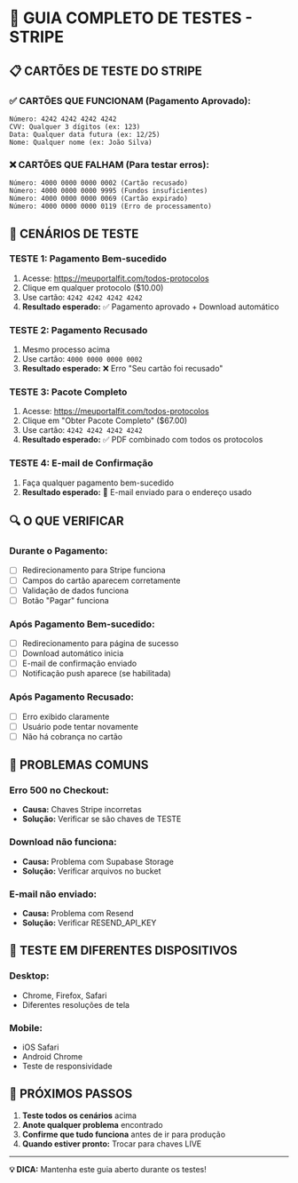 # 🧪 GUIA COMPLETO DE TESTES - STRIPE

## 📋 **CARTÕES DE TESTE DO STRIPE**

### ✅ **CARTÕES QUE FUNCIONAM (Pagamento Aprovado):**
```
Número: 4242 4242 4242 4242
CVV: Qualquer 3 dígitos (ex: 123)
Data: Qualquer data futura (ex: 12/25)
Nome: Qualquer nome (ex: João Silva)
```

### ❌ **CARTÕES QUE FALHAM (Para testar erros):**
```
Número: 4000 0000 0000 0002 (Cartão recusado)
Número: 4000 0000 0000 9995 (Fundos insuficientes)
Número: 4000 0000 0000 0069 (Cartão expirado)
Número: 4000 0000 0000 0119 (Erro de processamento)
```

## 🎯 **CENÁRIOS DE TESTE**

### **TESTE 1: Pagamento Bem-sucedido**
1. Acesse: https://meuportalfit.com/todos-protocolos
2. Clique em qualquer protocolo ($10.00)
3. Use cartão: `4242 4242 4242 4242`
4. **Resultado esperado:** ✅ Pagamento aprovado + Download automático

### **TESTE 2: Pagamento Recusado**
1. Mesmo processo acima
2. Use cartão: `4000 0000 0000 0002`
3. **Resultado esperado:** ❌ Erro "Seu cartão foi recusado"

### **TESTE 3: Pacote Completo**
1. Acesse: https://meuportalfit.com/todos-protocolos
2. Clique em "Obter Pacote Completo" ($67.00)
3. Use cartão: `4242 4242 4242 4242`
4. **Resultado esperado:** ✅ PDF combinado com todos os protocolos

### **TESTE 4: E-mail de Confirmação**
1. Faça qualquer pagamento bem-sucedido
2. **Resultado esperado:** 📧 E-mail enviado para o endereço usado

## 🔍 **O QUE VERIFICAR**

### **Durante o Pagamento:**
- [ ] Redirecionamento para Stripe funciona
- [ ] Campos do cartão aparecem corretamente
- [ ] Validação de dados funciona
- [ ] Botão "Pagar" funciona

### **Após Pagamento Bem-sucedido:**
- [ ] Redirecionamento para página de sucesso
- [ ] Download automático inicia
- [ ] E-mail de confirmação enviado
- [ ] Notificação push aparece (se habilitada)

### **Após Pagamento Recusado:**
- [ ] Erro exibido claramente
- [ ] Usuário pode tentar novamente
- [ ] Não há cobrança no cartão

## 🚨 **PROBLEMAS COMUNS**

### **Erro 500 no Checkout:**
- **Causa:** Chaves Stripe incorretas
- **Solução:** Verificar se são chaves de TESTE

### **Download não funciona:**
- **Causa:** Problema com Supabase Storage
- **Solução:** Verificar arquivos no bucket

### **E-mail não enviado:**
- **Causa:** Problema com Resend
- **Solução:** Verificar RESEND_API_KEY

## 📱 **TESTE EM DIFERENTES DISPOSITIVOS**

### **Desktop:**
- Chrome, Firefox, Safari
- Diferentes resoluções de tela

### **Mobile:**
- iOS Safari
- Android Chrome
- Teste de responsividade

## 🎯 **PRÓXIMOS PASSOS**

1. **Teste todos os cenários** acima
2. **Anote qualquer problema** encontrado
3. **Confirme que tudo funciona** antes de ir para produção
4. **Quando estiver pronto:** Trocar para chaves LIVE

---
**💡 DICA:** Mantenha este guia aberto durante os testes!
